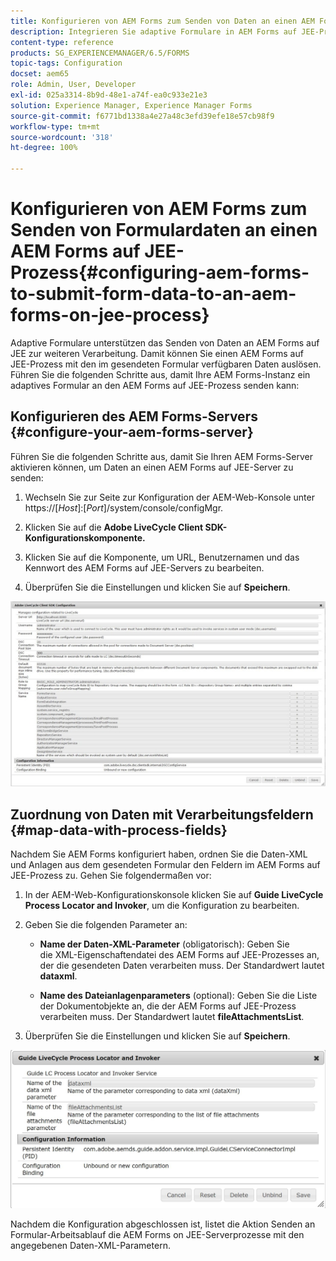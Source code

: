 ```yaml
---
title: Konfigurieren von AEM Forms zum Senden von Daten an einen AEM Forms auf JEE-Prozess
description: Integrieren Sie adaptive Formulare in AEM Forms auf JEE-Prozesse zur Verarbeitung von Formulardaten.
content-type: reference
products: SG_EXPERIENCEMANAGER/6.5/FORMS
topic-tags: Configuration
docset: aem65
role: Admin, User, Developer
exl-id: 025a3314-8b9d-48e1-a74f-ea0c933e21e3
solution: Experience Manager, Experience Manager Forms
source-git-commit: f6771bd1338a4e27a48c3efd39efe18e57cb98f9
workflow-type: tm+mt
source-wordcount: '318'
ht-degree: 100%

---
```


# Konfigurieren von AEM Forms zum Senden von Formulardaten an einen AEM Forms auf JEE-Prozess{#configuring-aem-forms-to-submit-form-data-to-an-aem-forms-on-jee-process}

Adaptive Formulare unterstützen das Senden von Daten an AEM Forms auf JEE zur weiteren Verarbeitung. Damit können Sie einen AEM Forms auf JEE-Prozess mit den im gesendeten Formular verfügbaren Daten auslösen. Führen Sie die folgenden Schritte aus, damit Ihre AEM Forms-Instanz ein adaptives Formular an den AEM Forms auf JEE-Prozess senden kann:

## Konfigurieren des AEM Forms-Servers {#configure-your-aem-forms-server}

Führen Sie die folgenden Schritte aus, damit Sie Ihren AEM Forms-Server aktivieren können, um Daten an einen AEM Forms auf JEE-Server zu senden:

1. Wechseln Sie zur Seite zur Konfiguration der AEM-Web-Konsole unter https://[*Host*]:[*Port*]/system/console/configMgr.

1. Klicken Sie auf die **Adobe LiveCycle Client SDK-Konfigurationskomponente.**
1. Klicken Sie auf die Komponente, um URL, Benutzernamen und das Kennwort des AEM Forms auf JEE-Servers zu bearbeiten.
1. Überprüfen Sie die Einstellungen und klicken Sie auf **Speichern**.

![Adobe LiveCycle Client SDK-Konfiguration](assets/clientsdkconfiguration.jpg)

## Zuordnung von Daten mit Verarbeitungsfeldern {#map-data-with-process-fields}

Nachdem Sie AEM Forms konfiguriert haben, ordnen Sie die Daten-XML und Anlagen aus dem gesendeten Formular den Feldern im AEM Forms auf JEE-Prozess zu. Gehen Sie folgendermaßen vor:

1. In der AEM-Web-Konfigurationskonsole klicken Sie auf **Guide LiveCycle Process Locator and Invoker**, um die Konfiguration zu bearbeiten.
1. Geben Sie die folgenden Parameter an:

   * **Name der Daten-XML-Parameter** (obligatorisch): Geben Sie die XML-Eigenschaftendatei des AEM Forms auf JEE-Prozesses an, der die gesendeten Daten verarbeiten muss. Der Standardwert lautet **dataxml**.

   * **Name des Dateianlagenparameters** (optional): Geben Sie die Liste der Dokumentobjekte an, die der AEM Forms auf JEE-Prozess verarbeiten muss. Der Standardwert lautet **fileAttachmentsList**.

1. Überprüfen Sie die Einstellungen und klicken Sie auf **Speichern**.

![Guide LiveCycle Process Locator and Invoker](assets/test3.jpg)

Nachdem die Konfiguration abgeschlossen ist, listet die Aktion Senden an Formular-Arbeitsablauf die AEM Forms on JEE-Serverprozesse mit den angegebenen Daten-XML-Parametern.
